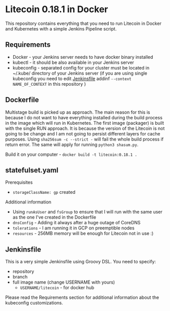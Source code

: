 # Litecoin 0.18.1 in Docker
This repository contains everything that you need to run Litecoin in Docker and Kubernetes with a simple Jenkins Pipeline script.

## Requirements
- Docker - your Jenkins server needs to have docker binary installed
- kubectl - it should be also available in your Jenkins server
- kubeconfig - separated config for your cluster must be located in ~/.kube/ directory of your Jenkins server (if you are using single kubeconfig you need to edit [Jenkinsfile](https://github.com/adisharma96/litecoin/blob/master/Jenkinsfile#L27) addinf `--context NAME_OF_CONTEXT` in this repository )


## Dockerfile
Multistage build is picked up as approach. The main reason for this is because I do not want to have everything installed during the build process in the image which will run in Kubernetes. The first image (packager) is built with the single RUN approach. It is because the version of the Litecoin is not going to be change and I am not going to persist different layers for cache purposes. Using `sha256sum -c --strict -` will fail the whole build process if return error. The same will apply for running `python3 shasum.py`.

Build it on your computer - `docker build -t litecoin:0.18.1 .`

## statefulset.yaml
Prerequisites
- `storageClassName: gp` created

Additional information
- Using `runAsUser` and `fsGroup` to ensure that I will run with the same user as the one I've created in the Dockerfile
- `dnsConfig` - Adding it always after a huge outage of CoreDNS
- `tolerations` - I am running it in GCP on preemptible nodes
- `resources` - 256MB memory will be enough for Litecoin not in use :)

## Jenkinsfile
This is a very simple Jenkinsfile using Groovy DSL. You need to specify:
- repository
- branch
- full image name (change USERNAME with yours) 
  - `USERNAME/litecoin` - for docker hub

Please read the Requirements section for additional information about the kubeconfig customizations.

